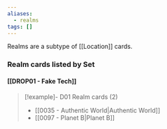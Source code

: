 ```yaml
---
aliases:
  - realms
tags: []
---
```

Realms are a subtype of [[Location]] cards.


### Realm cards listed by Set

#### [[DROP01 - Fake Tech]]  

> [!example]- D01 Realm cards (2)
>  - [[0035 - Authentic World|Authentic World]]
>  - [[0097 - Planet B|Planet B]]

